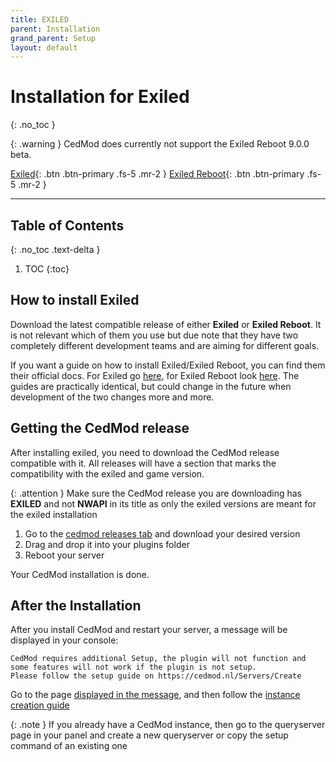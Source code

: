```yaml
---
title: EXILED
parent: Installation
grand_parent: Setup
layout: default
---
```


# Installation for Exiled
{: .no_toc }

{: .warning }
CedMod does currently not support the Exiled Reboot 9.0.0 beta.

[Exiled](https://github.com/ExMod-Team/EXILED){: .btn .btn-primary .fs-5 .mr-2 }
[Exiled Reboot](https://github.com/Exiled-Team/EXILED){: .btn .btn-primary .fs-5 .mr-2 }

---

## Table of Contents
{: .no_toc .text-delta }

1. TOC
{:toc}

## How to install Exiled

Download the latest compatible release of either **Exiled** or **Exiled Reboot**.
It is not relevant
which of them you use but due note that they have two completely different development teams
and are aiming for different goals.

If you want a guide on how to install Exiled/Exiled Reboot, 
you can find them their official docs. 
For Exiled go [here](https://github.com/ExMod-Team/EXILED/blob/master/.github/documentation/README.md#installation), 
for Exiled Reboot look [here](https://github.com/Exiled-Team/EXILED?tab=readme-ov-file#installation).
The guides are practically identical, but could change in the future when development of the two changes more and more.

## Getting the CedMod release

After installing exiled, you need to download the CedMod release compatible with it.
All releases will have a section that marks the compatibility with the exiled and game version.

{: .attention }
Make sure the CedMod release you are downloading has **EXILED** and not **NWAPI** in its title as only the exiled versions are meant for the exiled installation

1. Go to the [cedmod releases tab](https://github.com/CedModV2/CedMod/releases) and download your desired version
2. Drag and drop it into your plugins folder
3. Reboot your server

Your CedMod installation is done. 

## After the Installation

After you install CedMod and restart your server, a message will be displayed in your console:
```
CedMod requires additional Setup, the plugin will not function and some features will not work if the plugin is not setup.
Please follow the setup guide on https://cedmod.nl/Servers/Create
```

Go to the page [displayed in the message](https://cedmod.nl/Servers/Create),
and then follow the [instance creation guide](https://docs.cedmod.nl/docs/Setup/Instance/create.html)

{: .note }
If you already have a CedMod instance, then go to the queryserver page in your panel and create a new queryserver or copy the setup command of an existing one
